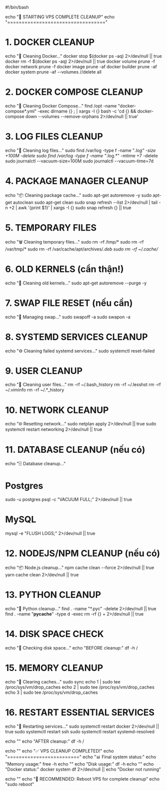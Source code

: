 #!/bin/bash

echo "🧹 STARTING VPS COMPLETE CLEANUP"
echo "=================================="

# 1. DOCKER CLEANUP
echo "🐳 Cleaning Docker..."
docker stop $(docker ps -aq) 2>/dev/null || true
docker rm -f $(docker ps -aq) 2>/dev/null || true
docker volume prune -f
docker network prune -f
docker image prune -af
docker builder prune -af
docker system prune -af --volumes //delete all 

# 2. DOCKER COMPOSE CLEANUP
echo "🔧 Cleaning Docker Compose..."
find /opt -name "docker-compose*.yml" -exec dirname {} \; | xargs -I {} bash -c 'cd {} && docker-compose down --volumes --remove-orphans 2>/dev/null || true'

# 3. LOG FILES CLEANUP
echo "📝 Cleaning log files..."
sudo find /var/log -type f -name "*.log" -size +100M -delete
sudo find /var/log -type f -name "*.log.*" -mtime +7 -delete
sudo journalctl --vacuum-size=100M
sudo journalctl --vacuum-time=7d

# 4. PACKAGE MANAGER CLEANUP
echo "📦 Cleaning package cache..."
sudo apt-get autoremove -y
sudo apt-get autoclean
sudo apt-get clean
sudo snap refresh --list 2>/dev/null | tail -n +2 | awk '{print $1}' | xargs -I {} sudo snap refresh {} || true

# 5. TEMPORARY FILES
echo "🗑️ Cleaning temporary files..."
sudo rm -rf /tmp/*
sudo rm -rf /var/tmp/*
sudo rm -rf /var/cache/apt/archives/*.deb
sudo rm -rf ~/.cache/*

# 6. OLD KERNELS (cẩn thận!)
echo "🔄 Cleaning old kernels..."
sudo apt-get autoremove --purge -y

# 7. SWAP FILE RESET (nếu cần)
echo "💾 Managing swap..."
sudo swapoff -a
sudo swapon -a

# 8. SYSTEMD SERVICES CLEANUP
echo "⚙️ Cleaning failed systemd services..."
sudo systemctl reset-failed

# 9. USER CLEANUP
echo "👤 Cleaning user files..."
rm -rf ~/.bash_history
rm -rf ~/.lesshst
rm -rf ~/.viminfo
rm -rf ~/.*_history

# 10. NETWORK CLEANUP
echo "🌐 Resetting network..."
sudo netplan apply 2>/dev/null || true
sudo systemctl restart networking 2>/dev/null || true

# 11. DATABASE CLEANUP (nếu có)
echo "🗄️ Database cleanup..."
# Postgres
sudo -u postgres psql -c "VACUUM FULL;" 2>/dev/null || true
# MySQL
mysql -e "FLUSH LOGS;" 2>/dev/null || true

# 12. NODEJS/NPM CLEANUP (nếu có)
echo "📦 Node.js cleanup..."
npm cache clean --force 2>/dev/null || true
yarn cache clean 2>/dev/null || true

# 13. PYTHON CLEANUP
echo "🐍 Python cleanup..."
find . -name "*.pyc" -delete 2>/dev/null || true
find . -name "__pycache__" -type d -exec rm -rf {} + 2>/dev/null || true

# 14. DISK SPACE CHECK
echo "💽 Checking disk space..."
echo "BEFORE cleanup:"
df -h /

# 15. MEMORY CLEANUP
echo "🧠 Clearing caches..."
sudo sync
echo 1 | sudo tee /proc/sys/vm/drop_caches
echo 2 | sudo tee /proc/sys/vm/drop_caches  
echo 3 | sudo tee /proc/sys/vm/drop_caches

# 16. RESTART ESSENTIAL SERVICES
echo "🔄 Restarting services..."
sudo systemctl restart docker 2>/dev/null || true
sudo systemctl restart ssh
sudo systemctl restart systemd-resolved

echo ""
echo "AFTER cleanup:"
df -h /

echo ""
echo "✅ VPS CLEANUP COMPLETED!"
echo "========================="
echo "📊 Final system status:"
echo "Memory usage:"
free -h
echo ""
echo "Disk usage:"
df -h
echo ""
echo "Docker status:"
docker system df 2>/dev/null || echo "Docker not running"

echo ""
echo "🚨 RECOMMENDED: Reboot VPS for complete cleanup"
echo "sudo reboot"
